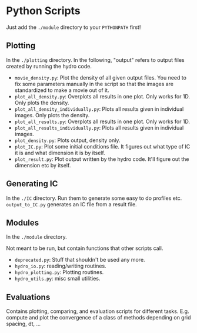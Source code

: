Python Scripts
===========================


Just add the `./module` directory to your `PYTHONPATH` first!


Plotting
------------------

In the `./plotting` directory. In the following, "output" refers to output files created by running the hydro code.

- `movie_density.py`: Plot the density of all given output files. You need to fix some parameters manually in the script so that the images are standardized to make a movie out of it.
- `plot_all_density.py`: Overplots all results in one plot. Only works for 1D. Only plots the density.
- `plot_all_density_individually.py`: Plots all results given in individual images. Only plots the density.
- `plot_all_results.py`: Overplots all results in one plot. Only works for 1D.
- `plot_all_results_individually.py`: Plots all results given in individual images.
- `plot_density.py`: Plots output, density only.
- `plot_IC.py`: Plot some initial conditions file. It figures out what type of IC it is and what dimension it is by itself.
- `plot_result.py`: Plot output written by the hydro code. It'll figure out the dimension etc by itself.




Generating IC
------------------

In the `./IC` directory. Run them to generate some easy to do profiles etc.
`output_to_IC.py` generates an IC file from a result file.



Modules
------------------

In the `./module` directory.

Not meant to be run, but contain functions that other scripts call.

- `deprecated.py`:        Stuff that shouldn't be used any more.
- `hydro_io.py`:          reading/writing routines.
- `hydro_plotting.py`:    Plotting routines.
- `hydro_utils.py`:       misc small utilities.



Evaluations
------------------

Contains plotting, comparing, and evaluation scripts for different tasks.
E.g. compute and plot the convergence of a class of methods depending on grid spacing, dt, ...
